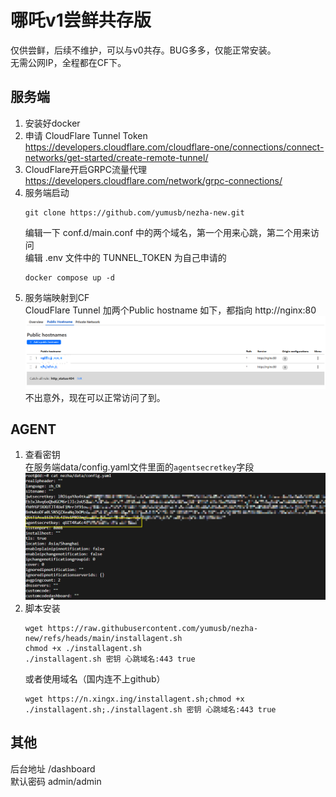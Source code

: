 # 哪吒v1尝鲜共存版
仅供尝鲜，后续不维护，可以与v0共存。BUG多多，仅能正常安装。  
无需公网IP，全程都在CF下。
## 服务端
1. 安装好docker
1. 申请 CloudFlare Tunnel Token  
https://developers.cloudflare.com/cloudflare-one/connections/connect-networks/get-started/create-remote-tunnel/
2. CloudFlare开启GRPC流量代理  
https://developers.cloudflare.com/network/grpc-connections/
3. 服务端启动  
    ```shell
    git clone https://github.com/yumusb/nezha-new.git  
    ```
    编辑一下 conf.d/main.conf 中的两个域名，第一个用来心跳，第二个用来访问  
    编辑 .env 文件中的 TUNNEL_TOKEN 为自己申请的 
    ```shell
    docker compose up -d 
    ```
5. 服务端映射到CF  
    CloudFlare Tunnel 加两个Public hostname 如下，都指向 http://nginx:80 
    ![](./img/Snipaste_2024-11-30_01-51-30.png)
    不出意外，现在可以正常访问了到。
## AGENT
1. 查看密钥  
    在服务端data/config.yaml文件里面的`agentsecretkey`字段
    ![](./img/Snipaste_2024-11-30_01-54-03.png)
2. 脚本安装
    ```shell
    wget https://raw.githubusercontent.com/yumusb/nezha-new/refs/heads/main/installagent.sh
    chmod +x ./installagent.sh
    ./installagent.sh 密钥 心跳域名:443 true
    ```
    或者使用域名（国内连不上github）
    ```shell
    wget https://n.xingx.ing/installagent.sh;chmod +x ./installagent.sh;./installagent.sh 密钥 心跳域名:443 true
    ```

## 其他  
后台地址 /dashboard  
默认密码 admin/admin